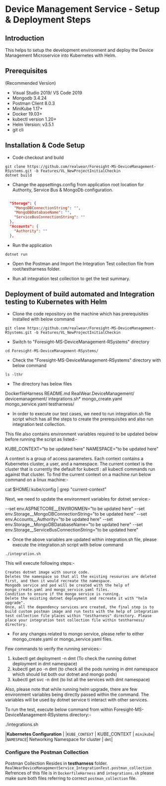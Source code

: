 # Device Management Service - Setup & Deployment Steps

## Introduction

This helps to setup the development environment and deploy the Device Management Microservice into Kubernetes with Helm.

## Prerequisites
(Recommended Version)
- Visual Studio 2019/ VS Code 2019
- Mongodb 3.4.24
- Postman Client 8.0.3
- MiniKube 1.17+
- Docker 19.03+
- kubectl version 1.20+
- Helm Version: v3.5.1
- git cli


## Installation & Code Setup

- Code checkout and build 

```
git clone https://github.com/realwear/Foresight-MS-DeviceManagement-RSystems.git -b Features/VL_NewProjectInitialCheckin
dotnet build
```

- Change the appsettings.config from application root location for Authority, Service Bus & MongoDb configuration.

```json

  "Storage": {
    "MongoDBConnectionString": "",
    "MongoDBDatabaseName": "",
    "ServiceBusConnectionString": ""
  },
  "Accounts": {
    "Authority": ""
  },
```

- Run the application

```
dotnet run
```

- Open the Postman and Import the Integration Test collection file from root/testharness folder.

- Run all integration test collection to get the test summary.


## Deployment of build automated and Integration testing to Kubernetes with Helm


- Clone the code repository on the machine which has prerequisites installed with below command

```
git clone https://github.com/realwear/Foresight-MS-DeviceManagement-RSystems.git -b Features/VL_NewProjectInitialCheckin
```

- Switch to "Foresight-MS-DeviceManagement-RSystems" directory

```
cd Foresight-MS-DeviceManagement-RSystems/
```

- Check the "Foresight-MS-DeviceManagement-RSystems" directory with below command

```
ls -lthr
```

- The directory has below files

DockerfileHarness
README.md
RealWear.DeviceManagement/
devicemanagement/
integrations.sh*
mongo_create.yaml
mongo_service.yaml
testharness/

- In order to execute our test cases, we need to run integration.sh file script which has all the steps to create the prerequisites and also run integration test collection. 

This file also contains environment variables required to be updated below before running the script as listed:-

KUBE_CONTEXT="to be updated here"
NAMESPACE="to be updated here"

A context is a group of access parameters. Each context contains a Kubernetes cluster, a user, and a namespace. The current context is the cluster that is currently the default for kubectl : all kubectl commands run against that cluster. To find the current context on a machine run below command on a linux machine:-

cat $HOME/.kube/config | grep "current-context"

Next, we need to update the environment variables for dotnet service:-

--set env.ASPNETCORE__ENVIRONMEN="to be updated here"
--set env.Storage__MongoDBConnectionString="to be updated here"
--set env.Accounts__Authority="to be updated here"
--set env.Storage__MongoDBDatabaseName="to be updated here"
--set env.Storage__ServiceBusConnectionString="to be updated here"

- Once the above variables are updated within integration.sh file, please execute the integration.sh script with below command

```
./integration.sh
```

This will execute following steps:-

```
Creates dotnet image with source code.
Deletes the namespace so that all the existing resources are deleted first, and then it would recreate the namespace.
Mongodb service and pod will be created with the help of mongo_create.yaml and mongo_service.yaml files.
Condition to ensure if the mongo service is running.
Delete the existing dotnet deployment and recreate it with "helm upgrade".
Once, all the dependency services are created, the final step is to build custom postman image and run tests with the help of integration test collection file places within "testharness" directory. Please place your integration test collection file within testharness/ directory.
```


- For any changes related to mongo service, please refer to either mongo_create.yaml or mongo_service.yaml files.

Few commands to verify the running services:-
1) kubectl get deployment -n dmt (To check the running dotnet deployment in dmt namespace)
2) kubectl get po -n dmt (to check all the pods running in dmt namespace which should list both our dotnet and mongo pods)
3) kubectl get svc -n dmt (to list all the services with dmt namespace)

Also, please note that while running helm upgrade, there are few environment variables being directly passed within the command. The variables will be used by dotnet service ti interact with other services.

To run the test, execute below command from within Foresight-MS-DeviceManagement-RSystems directory:-

./integrations.sh


|**Kubernetes Configuration**  |
|`KUBE_CONTEXT` | KUBE_CONTEXT | `minikube`|
|`NAMESPACE`| Networking Namespace for cluster | `dmt`|


### Configure the Postman Collection
Postman Collection Resides in **testharness** folder. `RealWearDeviceManagementService_IntegrationTest.postman_collection` 
Refrences of this file is in `DockerfileHarness` and `integrations.sh` please make sure both files referring to correct `postman_collection` file.
